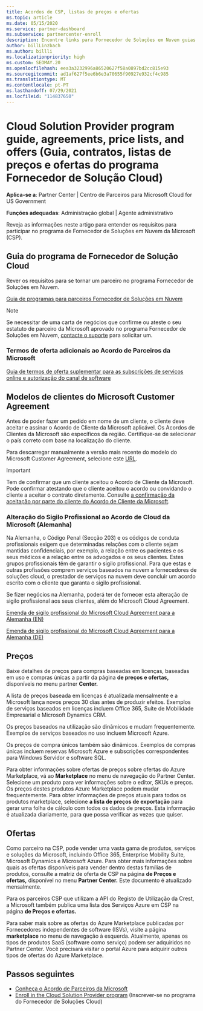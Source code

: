```yaml
---
title: Acordos de CSP, listas de preços e ofertas
ms.topic: article
ms.date: 05/15/2020
ms.service: partner-dashboard
ms.subservice: partnercenter-enroll
description: Encontre links para Fornecedor de Soluções em Nuvem guias de programas, acordos de parceiros, acordos de clientes, listas de preços e ofertas.
author: billLinzbach
ms.author: billli
ms.localizationpriority: high
ms.custom: SEOMAY.20
ms.openlocfilehash: eea3a3232996a86520627f58a0897bd2cc815e93
ms.sourcegitcommit: ad1af627f5ee6b6e3a70655f90927e932cf4c985
ms.translationtype: MT
ms.contentlocale: pt-PT
ms.lasthandoff: 07/29/2021
ms.locfileid: "114837650"
---
```

# <a name="cloud-solution-provider-program-guide-agreements-price-lists-and-offers"></a>Cloud Solution Provider program guide, agreements, price lists, and offers (Guia, contratos, listas de preços e ofertas do programa Fornecedor de Solução Cloud)

**Aplica-se a**: Partner Center | Centro de Parceiros para Microsoft Cloud for US Government

**Funções adequadas**: Administração global | Agente administrativo

Reveja as informações neste artigo para entender os requisitos para participar no programa de Fornecedor de Soluções em Nuvem da Microsoft (CSP).

## <a name="cloud-solution-provider-program-guide"></a>Guia do programa de Fornecedor de Solução Cloud

Rever os requisitos para se tornar um parceiro no programa Fornecedor de Soluções em Nuvem.

[Guia de programas para parceiros Fornecedor de Soluções em Nuvem](https://go.microsoft.com/fwlink/p/?LinkId=617100)

>[!Note]
>Se necessitar de uma carta de negócios que confirme ou ateste o seu estatuto de parceiro da Microsoft aprovado no programa Fornecedor de Soluções em Nuvem, [contacte o suporte](https://partner.microsoft.com/pcv/servicerequests/create) para solicitar um.

### <a name="additional-offer-terms-to-the-microsoft-partner-agreement"></a>Termos de oferta adicionais ao Acordo de Parceiros da Microsoft

[Guia de termos de oferta suplementar para as subscrições de serviços online e autorização do canal de software](https://query.prod.cms.rt.microsoft.com/cms/api/am/binary/RE3NOo7)

## <a name="microsoft-customer-agreement-customer-templates"></a>Modelos de clientes do Microsoft Customer Agreement

Antes de poder fazer um pedido em nome de um cliente, o cliente deve aceitar e assinar o Acordo de Cliente da Microsoft aplicável. Os Acordos de Clientes da Microsoft são específicos da região. Certifique-se de selecionar o país correto com base na localização do cliente.

Para descarregar manualmente a versão mais recente do modelo do Microsoft Customer Agreement, selecione este [URL](https://aka.ms/customeragreement).

>[!IMPORTANT]
>Tem de confirmar que um cliente aceitou o Acordo de Cliente da Microsoft. Pode confirmar atestando que o cliente aceitou o acordo ou convidando o cliente a aceitar o contrato diretamente. Consulte [a confirmação da aceitação por parte do cliente do Acordo de Cliente da Microsoft](confirm-customer-agreement.md).

### <a name="professional-secrecy-amendment-to-the-microsoft-cloud-agreement-germany"></a>Alteração do Sigilo Profissional ao Acordo de Cloud da Microsoft (Alemanha)

Na Alemanha, o Código Penal (Secção 203) e os códigos de conduta profissionais exigem que determinadas relações com o cliente sejam mantidas confidenciais, por exemplo, a relação entre os pacientes e os seus médicos e a relação entre os advogados e os seus clientes. Estes grupos profissionais têm de garantir o sigilo profissional. Para que estas e outras profissões comprem serviços baseados na nuvem a fornecedores de soluções cloud, o prestador de serviços na nuvem deve concluir um acordo escrito com o cliente que garanta o sigilo profissional.

Se fizer negócios na Alemanha, poderá ter de fornecer esta alteração de sigilo profissional aos seus clientes, além do Microsoft Cloud Agreement.

[Emenda de sigilo profissional do Microsoft Cloud Agreement para a Alemanha (EN)](https://go.microsoft.com/fwlink/?linkid=2030827&clcid=0x409)

[Emenda de sigilo profissional do Microsoft Cloud Agreement para a Alemanha (DE)](https://go.microsoft.com/fwlink/?linkid=2030827&clcid=0x407)

## <a name="pricing"></a>Preços

Baixe detalhes de preços para compras baseadas em licenças, baseadas em uso e compras únicas a partir da página **de preços e ofertas,** disponíveis no menu partner **Center.**

A lista de preços baseada em licenças é atualizada mensalmente e a Microsoft lança novos preços 30 dias antes de produzir efeitos. Exemplos de serviços baseados em licenças incluem Office 365, Suíte de Mobilidade Empresarial e Microsoft Dynamics CRM. 

Os preços baseados na utilização são dinâmicos e mudam frequentemente. Exemplos de serviços baseados no uso incluem Microsoft Azure.

Os preços de compra únicos também são dinâmicos. Exemplos de compras únicas incluem reservas Microsoft Azure e subscrições correspondentes para Windows Servidor e software SQL.

Para obter informações sobre ofertas de preços sobre ofertas do Azure Marketplace, vá ao **Marketplace** no menu de navegação do Partner Center. Selecione um produto para ver informações sobre o editor, SKUs e preços. Os preços destes produtos Azure Marketplace podem mudar frequentemente. Para obter informações de preços atuais para todos os produtos marketplace, selecione **a lista de preços de exportação** para gerar uma folha de cálculo com todos os dados de preços. Esta informação é atualizada diariamente, para que possa verificar as vezes que quiser.

## <a name="offers"></a>Ofertas

Como parceiro na CSP, pode vender uma vasta gama de produtos, serviços e soluções da Microsoft, incluindo Office 365, Enterprise Mobility Suite, Microsoft Dynamics e Microsoft Azure. Para obter mais informações sobre quais as ofertas disponíveis para vender dentro destas famílias de produtos, consulte a matriz de oferta de CSP na página **de Preços e ofertas,** disponível no menu **Partner Center.** Este documento é atualizado mensalmente.

Para os parceiros CSP que utilizam a API do Registo de Utilização da Crest, a Microsoft também publica uma lista dos Serviços Azure em CSP na página **de Preços e ofertas.**

Para saber mais sobre as ofertas do Azure Marketplace publicadas por Fornecedores independentes de software (ISVs), visite a página **marketplace** no menu de navegação à esquerda. Atualmente, apenas os tipos de produtos SaaS (software como serviço) podem ser adquiridos no Partner Center. Você precisará visitar o portal Azure para adquirir outros tipos de ofertas do Azure Marketplace.

## <a name="next-steps"></a>Passos seguintes

- [Conheça o Acordo de Parceiros da Microsoft](microsoft-partner-agreement.md)
- [Enroll in the Cloud Solution Provider program](enrolling-in-the-csp-program.md) (Inscrever-se no programa do Fornecedor de Soluções Cloud)
